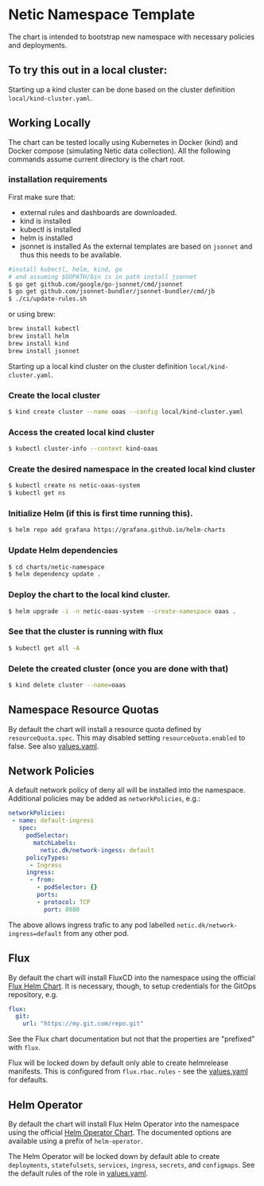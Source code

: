 # Netic Namespace Template

The chart is intended to bootstrap new namespace with necessary policies and deployments. 

## To try this out in a local cluster:
Starting up a kind cluster can be done based on the cluster definition `local/kind-cluster.yaml`.

## Working Locally

The chart can be tested locally using Kubernetes in Docker (kind) and Docker compose (simulating
Netic data collection). All the following commands assume current directory is the chart root.

### installation requirements
First make sure that:
 - external rules and dashboards are downloaded. 
 - kind is installed
 - kubectl is installed
 - helm is installed
 - jsonnet is installed
As the external templates are based on `jsonnet` and thus this needs to be available.

```bash
#install kubectl, helm, kind, go
# and assuming $GOPATH/bin is in path install jsonnet
$ go get github.com/google/go-jsonnet/cmd/jsonnet
$ go get github.com/jsonnet-bundler/jsonnet-bundler/cmd/jb
$ ./ci/update-rules.sh
```
or using brew:
```bash
brew install kubectl
brew install helm
brew install kind
brew install jsonnet
```

Starting up a local kind cluster on the cluster definition `local/kind-cluster.yaml`.

### Create the local cluster
```bash
$ kind create cluster --name oaas --config local/kind-cluster.yaml
```
### Access the created local kind cluster
```bash
$ kubectl cluster-info --context kind-oaas
```

### Create the desired namespace in the created local kind cluster
```bash
$ kubectl create ns netic-oaas-system
$ kubectl get ns
```

### Initialize Helm (if this is first time running this).
```bash
$ helm repo add grafana https://grafana.github.io/helm-charts
```

### Update Helm dependencies
```bash
$ cd charts/netic-namespace
$ helm dependency update .
```

### Deploy the chart to the local kind cluster.
```bash
$ helm upgrade -i -n netic-oaas-system --create-namespace oaas .
```
### See that the cluster is running with flux
```bash
$ kubectl get all -A 
```
### Delete the created cluster (once you are done with that)
```bash
$ kind delete cluster --name=oaas
```
## Namespace Resource Quotas

By default the chart will install a resource quota defined by `resourceQuota.spec`. This may disabled setting `resourceQuota.enabled` to false. See also [values.yaml](./values.yaml).


## Network Policies

A default network policy of deny all will be installed into the namespace. Additional policies may be
added as `networkPolicies`, e.g.:

```yaml
networkPolicies:
 - name: default-ingress
   spec:
     podSelector:
       matchLabels:
         netic.dk/network-ingess: default
     policyTypes:
      - Ingress
     ingress:
      - from:
        - podSelector: {}
        ports:
        - protocol: TCP
          port: 8080
```

The above allows ingress trafic to any pod labelled `netic.dk/network-ingress=default` from any other pod.


## Flux

By default the chart will install FluxCD into the namespace using the
official [Flux Helm Chart](https://github.com/fluxcd/flux/tree/master/chart/flux). It is necessary, though, to setup credentials for the GitOps repository, e.g.

```yaml
flux:
  git:
    url: "https://my.git.com/repo.git"
```

See the Flux chart documentation but not that the properties are "prefixed" with `flux`.

Flux will be locked down by default only able to create helmrelease manifests. This is configured from `flux.rbac.rules` - see the [values.yaml](./values.yaml) for defaults.


## Helm Operator

By default the chart will install Flux Helm Operator into the namespace using the official [Helm Operator Chart](https://github.com/fluxcd/helm-operator/tree/master/chart/helm-operator). The documented options are available using a prefix of `helm-operator`.

The Helm Operator will be locked down by default able to create `deployments`, `statefulsets`, `services`, `ingress`, `secrets`, and `configmaps`. See the default rules of the role in [values.yaml](./values.yaml).

